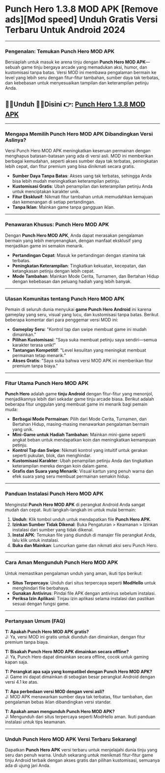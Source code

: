 # Punch Hero 1.3.8 MOD APK [Remove ads][Mod speed] Unduh Gratis Versi Terbaru Untuk Android 2024

---

### **Pengenalan: Temukan Punch Hero MOD APK**

Bersiaplah untuk masuk ke arena tinju dengan **Punch Hero MOD APK**—sebuah game tinju bergaya arcade yang memadukan aksi, humor, dan kustomisasi tanpa batas. Versi MOD ini membawa pengalaman bermain ke level yang lebih seru dengan fitur-fitur tambahan, sumber daya tak terbatas, dan kebebasan untuk menyesuaikan tampilan dan keterampilan petinju Anda.


## 👊🏻Unduh 👊🏻Disini 👉: [Punch Hero 1.3.8 MOD APK](https://modhello.com/punch-hero/)
---

### **Mengapa Memilih Punch Hero MOD APK Dibandingkan Versi Aslinya?**

Versi Punch Hero MOD APK meningkatkan keseruan permainan dengan menghapus batasan-batasan yang ada di versi asli. MOD ini memberikan berbagai kemudahan, seperti akses sumber daya tak terbatas, peningkatan lebih cepat, dan fitur premium yang bisa dinikmati secara gratis.

- **Sumber Daya Tanpa Batas**: Akses uang tak terbatas, sehingga Anda bisa lebih mudah meningkatkan keterampilan petinju.
- **Kustomisasi Gratis**: Ubah penampilan dan keterampilan petinju Anda untuk menciptakan karakter unik.
- **Fitur Eksklusif**: Nikmati fitur tambahan untuk memudahkan kemajuan dan kemenangan di setiap pertandingan.
- **Tanpa Iklan**: Mainkan game tanpa gangguan iklan.

---

### **Penawaran Khusus: Punch Hero MOD APK**

Dengan **Punch Hero MOD APK**, Anda dapat merasakan pengalaman bermain yang lebih menyenangkan, dengan manfaat eksklusif yang menjadikan game ini semakin menarik.

- **Pertandingan Cepat**: Masuk ke pertandingan dengan stamina tak terbatas.
- **Peningkatan Keterampilan**: Tingkatkan kekuatan, kecepatan, dan ketangkasan petinju dengan lebih cepat.
- **Mode Tambahan**: Mainkan Mode Cerita, Turnamen, dan Bertahan Hidup dengan kebebasan dan peluang hadiah yang lebih banyak.

---

### **Ulasan Komunitas tentang Punch Hero MOD APK**

Pemain di seluruh dunia menyukai **game Punch Hero Android** ini karena gameplay yang seru, visual yang lucu, dan kustomisasi tanpa batas. Berikut beberapa komentar dari para penggemar versi MOD ini:

- **Gameplay Seru**: "Kontrol tap dan swipe membuat game ini mudah dimainkan."
- **Pilihan Kustomisasi**: "Saya suka membuat petinju saya sendiri—semua karakter terasa unik!"
- **Tantangan Kompetitif**: "Level kesulitan yang meningkat membuat permainan tetap menarik."
- **Akses Gratis**: "Saya suka bahwa versi MOD APK ini memberikan fitur premium tanpa biaya."

---

### **Fitur Utama Punch Hero MOD APK**

**Punch Hero** adalah game **tinju Android** dengan fitur-fitur yang menonjol, menjadikannya lebih dari sekadar game tinju arcade biasa. Berikut adalah beberapa fitur unggulan yang membuat game ini menarik bagi pemain muda:

- **Berbagai Mode Permainan**: Pilih dari Mode Cerita, Turnamen, dan Bertahan Hidup, masing-masing menawarkan pengalaman bermain yang unik.
- **Mini-Game untuk Hadiah Tambahan**: Mainkan mini-game seperti angkat beban untuk mendapatkan koin dan meningkatkan kemampuan petinju.
- **Kontrol Tap dan Swipe**: Nikmati kontrol yang intuitif untuk gerakan seperti pukulan, blok, dan menghindar.
- **Kustomisasi Karakter**: Ubah penampilan petinju Anda dan tingkatkan keterampilan mereka dengan koin dalam game.
- **Grafis dan Suara yang Menarik**: Visual kartun yang penuh warna dan efek suara yang seru membuat permainan semakin hidup.

---

### **Panduan Instalasi Punch Hero MOD APK**

Menginstal **Punch Hero MOD APK** di perangkat Android Anda sangat mudah dan cepat. Ikuti langkah-langkah ini untuk mulai bermain:

1. **Unduh**: Klik tombol unduh untuk mendapatkan file **Punch Hero APK**.
2. **Izinkan Sumber Tidak Dikenal**: Buka Pengaturan > Keamanan > Izinkan instalasi dari sumber yang tidak dikenal.
3. **Instal APK**: Temukan file yang diunduh di manajer file perangkat Anda, lalu klik untuk instalasi.
4. **Buka dan Mainkan**: Luncurkan game dan nikmati aksi seru Punch Hero.

---

### **Cara Aman Mengunduh Punch Hero MOD APK**

Untuk memastikan pengalaman unduh yang aman, ikuti tips berikut:

- **Situs Terpercaya**: Unduh dari situs terpercaya seperti **ModHello** untuk menghindari file berbahaya.
- **Gunakan Antivirus**: Pindai file APK dengan antivirus sebelum instalasi.
- **Periksa Izin Aplikasi**: Tinjau izin aplikasi selama instalasi dan pastikan sesuai dengan fungsi game.

---

### **Pertanyaan Umum (FAQ)**

**T: Apakah Punch Hero MOD APK gratis?**  
J: Ya, versi MOD ini gratis untuk diunduh dan dimainkan, dengan fitur premium tanpa biaya.

**T: Bisakah Punch Hero MOD APK dimainkan secara offline?**  
J: Ya, Punch Hero dapat dimainkan secara offline, cocok untuk gaming kapan saja.

**T: Perangkat apa saja yang kompatibel dengan Punch Hero MOD APK?**  
J: Game ini dapat dimainkan di sebagian besar perangkat Android dengan versi 4.1 ke atas.

**T: Apa perbedaan versi MOD dengan versi asli?**  
J: MOD APK menawarkan sumber daya tak terbatas, fitur tambahan, dan pengalaman bebas iklan dibandingkan versi standar.

**T: Apakah aman mengunduh Punch Hero MOD APK?**  
J: Mengunduh dari situs terpercaya seperti ModHello aman. Ikuti panduan instalasi untuk tips keamanan.

---

### **Unduh Punch Hero MOD APK Versi Terbaru Sekarang!**

Dapatkan **Punch Hero APK** versi terbaru untuk menjelajahi dunia tinju yang seru dan penuh warna. Unduh sekarang untuk menikmati fitur-fitur game tinju Android terbaik dengan akses gratis dan pilihan kustomisasi, semuanya ada di ujung jari Anda.
